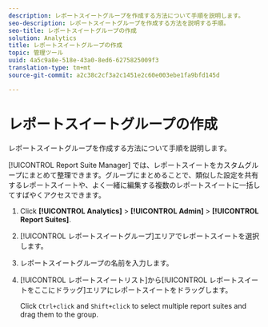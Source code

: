 ```yaml
---
description: レポートスイートグループを作成する方法について手順を説明します。
seo-description: レポートスイートグループを作成する方法を説明する手順。
seo-title: レポートスイートグループの作成
solution: Analytics
title: レポートスイートグループの作成
topic: 管理ツール
uuid: 4a5c9a8e-518e-43a0-8ed6-6275825009f3
translation-type: tm+mt
source-git-commit: a2c38c2cf3a2c1451e2c60e003ebe1fa9bfd145d

---
```



# レポートスイートグループの作成

レポートスイートグループを作成する方法について手順を説明します。

[!UICONTROL Report Suite Manager] では、レポートスイートをカスタムグループにまとめて整理できます。グループにまとめることで、類似した設定を共有するレポートスイートや、よく一緒に編集する複数のレポートスイートに一括してすばやくアクセスできます。

1. Click **[!UICONTROL Analytics]** &gt; **[!UICONTROL Admin]** &gt; **[!UICONTROL Report Suites]**.
1. [!UICONTROL レポートスイートグループ]エリアでレポートスイートを選択します。
1. レポートスイートグループの名前を入力します。
1. [!UICONTROL レポートスイートリスト]から[!UICONTROL レポートスイートをここにドラッグ]エリアにレポートスイートをドラッグします。

   Click `Ctrl+click` and `Shift+click` to select multiple report suites and drag them to the group.
